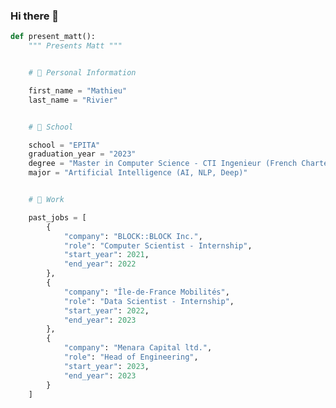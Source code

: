### Hi there 👋

```python
def present_matt():
	""" Presents Matt """


	# 💬 Personal Information

	first_name = "Mathieu"
	last_name = "Rivier"


	# 🌱 School

	school = "EPITA"
	graduation_year = "2023"
	degree = "Master in Computer Science - CTI Ingenieur (French Chartered engineer)"
	major = "Artificial Intelligence (AI, NLP, Deep)"


	# 🔭 Work

	past_jobs = [
		{
			"company": "BLOCK::BLOCK Inc.",
			"role": "Computer Scientist - Internship",
			"start_year": 2021,
			"end_year": 2022
		},
		{
			"company": "Île-de-France Mobilités",
			"role": "Data Scientist - Internship",
			"start_year": 2022,
			"end_year": 2023
		},
		{
			"company": "Menara Capital ltd.",
			"role": "Head of Engineering",
			"start_year": 2023,
			"end_year": 2023
		}
	]
```

<!--
**yxyfer/yxyfer** is a ✨ _special_ ✨ repository because its `README.md` (this file) appears on your GitHub profile.

Here are some ideas to get you started:

- 🔭 I’m currently working on ...
- 🌱 I’m currently learning ...
- 👯 I’m looking to collaborate on ...
- 🤔 I’m looking for help with ...
- 💬 Ask me about ...
- 📫 How to reach me: ...
- 😄 Pronouns: ...
- ⚡ Fun fact: ...
-->
